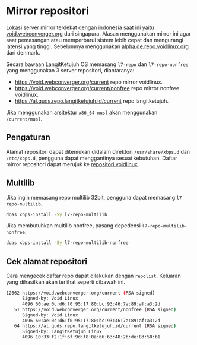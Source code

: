 # Mirror repositori

Lokasi server mirror terdekat dengan indonesia saat ini yaitu [void.webconverger.org](https://void.webconverger.org/) dari singapura. Alasan menggunakan mirror ini agar saat pemasangan atau memperbarui sistem lebih cepat dan mengurangi latensi yang tinggi. Sebelumnya menggunakan [alpha.de.repo.voidlinux.org](https://alpha.de.repo.voidlinux.org) dari denmark.

Secara bawaan LangitKetujuh OS memasang `l7-repo` dan `l7-repo-nonfree` yang menggunakan 3 server repositori, diantaranya:

- <https://void.webconverger.org/current> repo mirror voidlinux.
- <https://void.webconverger.org/current/nonfree> repo mirror nonfree voidlinux.
- <https://al.quds.repo.langitketujuh.id/current> repo langitketujuh.

Jika menggunakan arsitektur `x86_64-musl` akan menggunakan `/current/musl`.

## Pengaturan

Alamat repositori dapat ditemukan didalam direktori `/usr/share/xbps.d` dan `/etc/xbps.d`, pengguna dapat menggantinya sesuai kebutuhan. Daftar mirror repositori dapat merujuk ke [repositori voidlinux](https://docs.voidlinux.org/xbps/repositories/mirrors/index.html).

## Multilib

Jika ingin memasang repo multilib 32bit, pengguna dapat memasang `l7-repo-multilib`.

```sh
doas xbps-install -Sy l7-repo-multilib
```

Jika membutuhkan multilib nonfree, pasang depedensi `l7-repo-multilib-nonfree`.

```sh
doas xbps-install -Sy l7-repo-multilib-nonfree
```

## Cek alamat repositori

Cara mengecek daftar repo dapat dilakukan dengan `repolist`. Keluaran yang dihasilkan akan terlihat seperti dibawah ini.

```sh
12662 https://void.webconverger.org/current (RSA signed)
      Signed-by: Void Linux
      4096 60:ae:0c:d6:f0:95:17:80:bc:93:46:7a:89:af:a3:2d
   51 https://void.webconverger.org/current/nonfree (RSA signed)
      Signed-by: Void Linux
      4096 60:ae:0c:d6:f0:95:17:80:bc:93:46:7a:89:af:a3:2d
   64 https://al.quds.repo.langitketujuh.id/current (RSA signed)
      Signed-by: LangitKetujuh Linux
      4096 10:33:f2:1f:6f:9d:f8:0a:66:63:48:2b:de:83:50:b1
```
